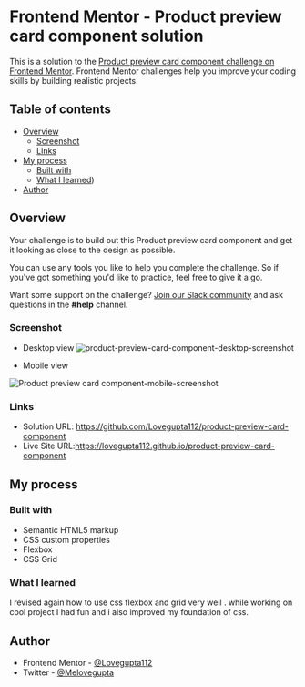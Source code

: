 # Frontend Mentor - Product preview card component solution

This is a solution to the [Product preview card component challenge on Frontend Mentor](https://www.frontendmentor.io/challenges/product-preview-card-component-GO7UmttRfa). 
Frontend Mentor challenges help you improve your coding skills by building realistic projects.

## Table of contents

- [Overview](#overview)
  - [Screenshot](#screenshot)
  - [Links](#links)
- [My process](#my-process)
  - [Built with](#built-with)
  - [What I learned](#what-i-learned))
- [Author](#author)



## Overview

Your challenge is to build out this Product preview card component and get it looking as close to the design as possible.

You can use any tools you like to help you complete the challenge. So if you've got something you'd like to practice, feel free to give it a go.

Want some support on the challenge? [Join our Slack community](https://www.frontendmentor.io/slack) and ask questions in the **#help** channel.

### Screenshot

- Desktop view
![product-preview-card-component-desktop-screenshot](https://user-images.githubusercontent.com/90507983/198601356-6271bf78-1a75-4814-88ec-4243996e76f0.png)


- Mobile view


![Product preview card component-mobile-screenshot](https://user-images.githubusercontent.com/90507983/198601454-5150b1e5-2d55-436b-b147-7e87fa94184a.png)


### Links

- Solution URL: https://github.com/Lovegupta112/product-preview-card-component
- Live Site URL:https://lovegupta112.github.io/product-preview-card-component

## My process
### Built with

- Semantic HTML5 markup
- CSS custom properties
- Flexbox
- CSS Grid

### What I learned
I revised again how to use css flexbox  and grid very well . while working on cool project I had fun and i also improved my foundation of css.


## Author
- Frontend Mentor - [@Lovegupta112](https://www.frontendmentor.io/profile/Lovegupta112)
- Twitter - [@Melovegupta](https://www.twitter.com/melovegupta)

